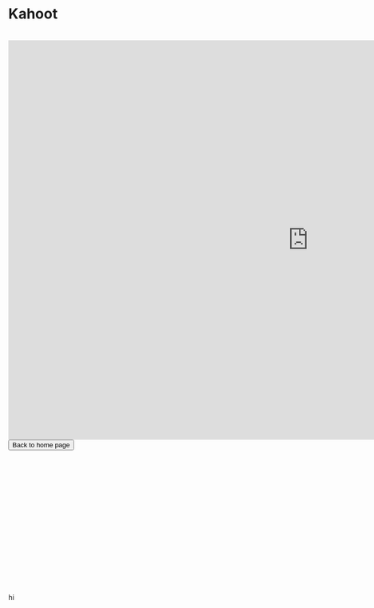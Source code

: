 <html>
<h1>Kahoot</h1>
<br>
<iframe src="https://play.kahoot.it/v2/?quizId=8b9dae48-1292-45bc-8e5d-7bf2eff778c7" style="border:0px #ffffff none;" name="myiFrame" scrolling="no" frameborder="1" marginheight="0px" marginwidth="0px" height="800px" width="1200px" allowfullscreen></iframe>
 <br>
<button onclick="window.location.href = 'index';">Back to home page</button>
 <br>
 <br>
 <br>
 <br>
 <br>
 <br>
 <br>
 <br>
 <br>
 <br>
 <br>
 <br>
 <br>
 <br>
 <br>
 <br>
 <br>
 <p> hi </p>
</html>
